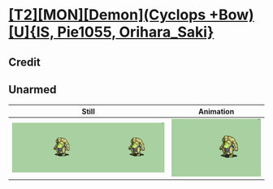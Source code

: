 # [\[T2\]\[MON\]\[Demon\]\(Cyclops +Bow\)\[U\]{IS, Pie1055, Orihara_Saki}](../)

## Credit


	
## Unarmed

| Still | Animation |
| :---: | :-------: |
| ![Unarmed still](./Unarmed_000.png) | ![Unarmed animation](./Unarmed.gif) |
